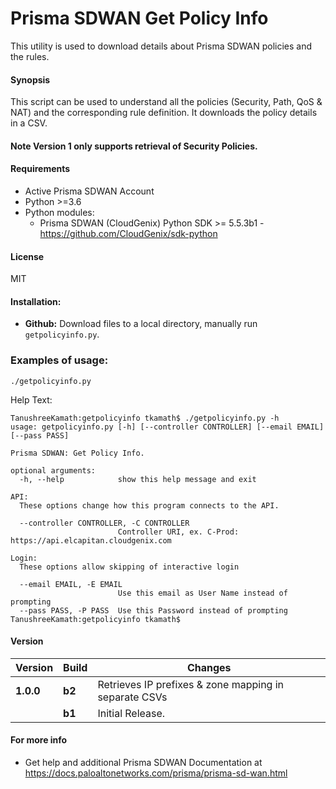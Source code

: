 # Prisma SDWAN Get Policy Info
This utility is used to download details about Prisma SDWAN policies and the rules.

#### Synopsis
This script can be used to understand all the policies (Security, Path, QoS & NAT) and the corresponding rule definition. 
It downloads the policy details in a CSV.

#### Note Version 1 only supports retrieval of Security Policies.

#### Requirements
* Active Prisma SDWAN Account
* Python >=3.6
* Python modules:
    * Prisma SDWAN (CloudGenix) Python SDK >= 5.5.3b1 - <https://github.com/CloudGenix/sdk-python>

#### License
MIT

#### Installation:
 - **Github:** Download files to a local directory, manually run `getpolicyinfo.py`. 

### Examples of usage:

```
./getpolicyinfo.py
```


Help Text:
```angular2
TanushreeKamath:getpolicyinfo tkamath$ ./getpolicyinfo.py -h
usage: getpolicyinfo.py [-h] [--controller CONTROLLER] [--email EMAIL] [--pass PASS]

Prisma SDWAN: Get Policy Info.

optional arguments:
  -h, --help            show this help message and exit

API:
  These options change how this program connects to the API.

  --controller CONTROLLER, -C CONTROLLER
                        Controller URI, ex. C-Prod: https://api.elcapitan.cloudgenix.com

Login:
  These options allow skipping of interactive login

  --email EMAIL, -E EMAIL
                        Use this email as User Name instead of prompting
  --pass PASS, -P PASS  Use this Password instead of prompting
TanushreeKamath:getpolicyinfo tkamath$ 
```

#### Version
| Version | Build | Changes |
| ------- | ----- | ------- |
| **1.0.0** | **b2** | Retrieves IP prefixes & zone mapping in separate CSVs|
|           | **b1** | Initial Release. |


#### For more info
 * Get help and additional Prisma SDWAN Documentation at <https://docs.paloaltonetworks.com/prisma/prisma-sd-wan.html>
